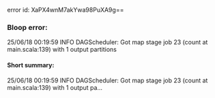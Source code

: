 error id: XaPX4wnM7akYwa98PuXA9g==
### Bloop error:

25/06/18 00:19:59 INFO DAGScheduler: Got map stage job 23 (count at main.scala:139) with 1 output partitions
#### Short summary: 

25/06/18 00:19:59 INFO DAGScheduler: Got map stage job 23 (count at main.scala:139) with 1 output pa...